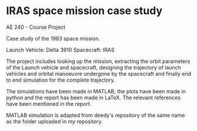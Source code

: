 # IRAS space mission case study
AE 240 - Course Project

Case study of the 1983 space mission. 

Launch Vehicle: Delta 3910
Spacecraft: IRAS

The project includes looking up the mission, extracting the orbit parameters of the Launch vehicle and spacecraft, designing the trajectory of launch vehicles and orbital manoeuvre undergone by the spacecraft and finally end to end simulation for the complete trajectory.

The simulations have been made in MATLAB, the plots have been made in python and the report has been made in LaTeX. The relevant references have been mentioned in the report.

MATLAB simulation is adapted from deedy's repository of the same name as the folder uploaded in my repository.


